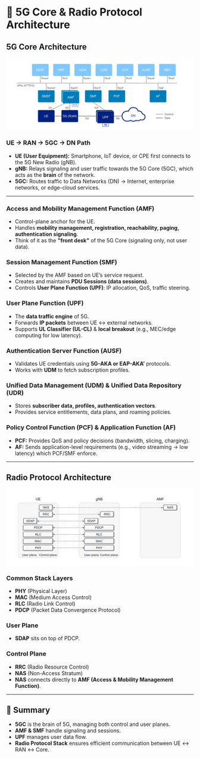 # 📡 5G Core & Radio Protocol Architecture  

## 5G Core Architecture  

![5G Core Architecture](5GArchitecture.png)  

### UE → RAN → 5GC → DN Path  
- **UE (User Equipment):** Smartphone, IoT device, or CPE first connects to the 5G New Radio (gNB).  
- **gNB:** Relays signaling and user traffic towards the 5G Core (5GC), which acts as the **brain** of the network.  
- **5GC:** Routes traffic to Data Networks (DN) → Internet, enterprise networks, or edge-cloud services.  

---

### Access and Mobility Management Function (AMF)  
- Control-plane anchor for the UE.  
- Handles **mobility management, registration, reachability, paging, authentication signaling**.  
- Think of it as the **"front desk"** of the 5G Core (signaling only, not user data).  

### Session Management Function (SMF)  
- Selected by the AMF based on UE’s service request.  
- Creates and maintains **PDU Sessions (data sessions)**.  
- Controls **User Plane Function (UPF)**: IP allocation, QoS, traffic steering.  

### User Plane Function (UPF)  
- The **data traffic engine** of 5G.  
- Forwards **IP packets** between UE ↔ external networks.  
- Supports **UL Classifier (UL-CL)** & **local breakout** (e.g., MEC/edge computing for low latency).  

### Authentication Server Function (AUSF)  
- Validates UE credentials using **5G-AKA or EAP-AKA’** protocols.  
- Works with **UDM** to fetch subscription profiles.  

### Unified Data Management (UDM) & Unified Data Repository (UDR)  
- Stores **subscriber data, profiles, authentication vectors**.  
- Provides service entitlements, data plans, and roaming policies.  

### Policy Control Function (PCF) & Application Function (AF)  
- **PCF:** Provides QoS and policy decisions (bandwidth, slicing, charging).  
- **AF:** Sends application-level requirements (e.g., video streaming → low latency) which PCF/SMF enforce.  

---

## Radio Protocol Architecture  

![Radio Protocol Architecture](RADIO%20PROTOCOL%20ARCHITECTURE.png)  

### Common Stack Layers  
- **PHY** (Physical Layer)  
- **MAC** (Medium Access Control)  
- **RLC** (Radio Link Control)  
- **PDCP** (Packet Data Convergence Protocol)  

### User Plane  
- **SDAP** sits on top of PDCP.  

### Control Plane  
- **RRC** (Radio Resource Control)  
- **NAS** (Non-Access Stratum)  
- **NAS** connects directly to **AMF (Access & Mobility Management Function)**.  

---

## 📘 Summary  
- **5GC** is the brain of 5G, managing both control and user planes.  
- **AMF & SMF** handle signaling and sessions.  
- **UPF** manages user data flow.  
- **Radio Protocol Stack** ensures efficient communication between UE ↔ RAN ↔ Core.  
